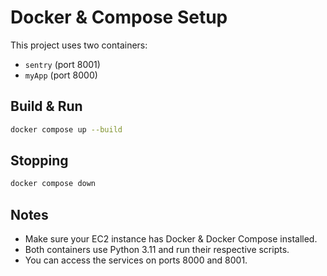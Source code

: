 # Docker & Compose Setup

This project uses two containers:
- `sentry` (port 8001)
- `myApp` (port 8000)

## Build & Run

```bash
docker compose up --build
```

## Stopping
```bash
docker compose down
```

## Notes
- Make sure your EC2 instance has Docker & Docker Compose installed.
- Both containers use Python 3.11 and run their respective scripts.
- You can access the services on ports 8000 and 8001.
